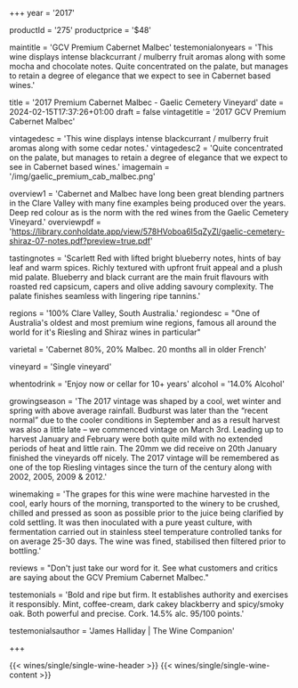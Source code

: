 
+++
year = '2017'

productId = '275'
productprice = '$48'

maintitle = 'GCV Premium Cabernet Malbec'
testemonialonyears = 'This wine displays intense blackcurrant / mulberry fruit aromas along with some mocha and chocolate notes. Quite concentrated on the palate, but manages to retain a degree of elegance that we expect to see in Cabernet based wines.'


title = '2017 Premium Cabernet Malbec - Gaelic Cemetery Vineyard'
date = 2024-02-15T17:37:26+01:00
draft = false
vintagetitle = '2017 GCV Premium Cabernet Malbec'

vintagedesc = 'This wine displays intense blackcurrant / mulberry fruit aromas along with some cedar notes.'
vintagedesc2 = 'Quite concentrated on the palate, but manages to retain a degree of elegance that we expect to see in Cabernet based wines.'
imagemain = '/img/gaelic_premium_cab_malbec.png'



overview1 = 'Cabernet and Malbec have long been great blending partners in the Clare Valley with many fine examples being produced over the years. Deep red colour as is the norm with the red wines from the Gaelic Cemetery Vineyard.'
overviewpdf = 'https://library.conholdate.app/view/578HVoboa6I5qZyZl/gaelic-cemetery-shiraz-07-notes.pdf?preview=true.pdf'

tastingnotes = 'Scarlett Red with lifted bright blueberry notes, hints of bay leaf and warm spices. Richly textured with upfront fruit appeal and a plush mid palate. Blueberry and black currant are the main fruit flavours with roasted red capsicum, capers and olive adding savoury complexity. The palate finishes seamless with lingering ripe tannins.'

regions = '100% Clare Valley, South Australia.'
regiondesc = "One of Australia's oldest and most premium wine regions, famous all around the world for it's Riesling and Shiraz wines in particular"

varietal = 'Cabernet 80%, 20% Malbec. 20 months all in older French'

vineyard = 'Single vineyard'

whentodrink = 'Enjoy now or cellar for 10+ years'
alcohol = '14.0% Alcohol'


growingseason = 'The 2017 vintage was shaped by a cool, wet winter and spring with above average rainfall. Budburst was later than the “recent normal” due to the cooler conditions in September and as a result harvest was also a little late – we commenced vintage on March 3rd. Leading up to harvest January and February were both quite mild with no extended periods of heat and little rain. The 20mm we did receive on 20th January finished the vineyards off nicely. The 2017 vintage will be remembered as one of the top Riesling vintages since the turn of the century along with 2002, 2005, 2009 & 2012.'

winemaking = 'The grapes for this wine were machine harvested in the cool, early hours of the morning, transported to the winery to be crushed, chilled and pressed as soon as possible prior to the juice being clarified by cold settling. It was then inoculated with a pure yeast culture, with fermentation carried out in stainless steel temperature controlled tanks for on average 25-30 days. The wine was fined, stabilised then filtered prior to bottling.'

reviews = "Don't just take our word for it. See what customers and critics are saying about the GCV Premium Cabernet Malbec."

testemonials = 'Bold and ripe but firm. It establishes authority and exercises it responsibly. Mint, coffee-cream, dark cakey blackberry and spicy/smoky oak. Both powerful and precise. Cork. 14.5% alc. 95/100 points.'

testemonialsauthor = 'James Halliday | The Wine Companion'



+++

{{< wines/single/single-wine-header >}} 
{{< wines/single/single-wine-content >}} 








